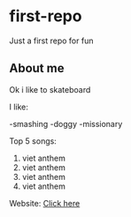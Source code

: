 # first-repo
Just a first repo for fun

## About me

Ok i like to skateboard

I like:

-smashing
-doggy
-missionary

Top 5 songs:

1. viet anthem
2. viet anthem
3. viet anthem
4. viet anthem

Website: [Click here](linkedin.com/nick-phan)
